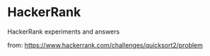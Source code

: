 # HackerRank
HackerRank experiments and answers

from: https://www.hackerrank.com/challenges/quicksort2/problem